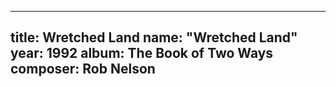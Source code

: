 
---
title: Wretched Land
name: "Wretched Land"
year:  1992
album: The Book of Two Ways
composer: Rob Nelson
---
